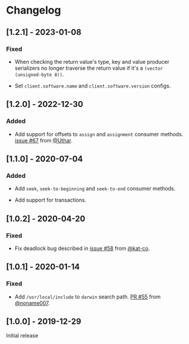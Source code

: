 # Changelog

## [1.2.1] - 2023-01-08

### Fixed

 * When checking the return value's type, key and value producer
   serializers no longer traverse the return value if it's a
   `(vector (unsigned-byte 8))`.

 * Set `client.software.name` and `client.software.version` configs.

## [1.2.0] - 2022-12-30

### Added

 * Add support for offsets to `assign` and `assignment` consumer methods.
   [issue #67](https://github.com/SahilKang/cl-rdkafka/issues/67) from
   [@Uthar](https://github.com/Uthar).

## [1.1.0] - 2020-07-04

### Added

 * Add `seek`, `seek-to-beginning` and `seek-to-end` consumer methods.

 * Add support for transactions.

## [1.0.2] - 2020-04-20

### Fixed

 * Fix deadlock bug described in
   [issue #58](https://github.com/SahilKang/cl-rdkafka/issues/58) from
   [@kat-co](https://github.com/kat-co).

## [1.0.1] - 2020-01-14

### Fixed

 * Add `/usr/local/include` to `darwin` search path.
   [PR #55](https://github.com/SahilKang/cl-rdkafka/pull/55) from
   [@noname007](https://github.com/noname007).

## [1.0.0] - 2019-12-29

Initial release
